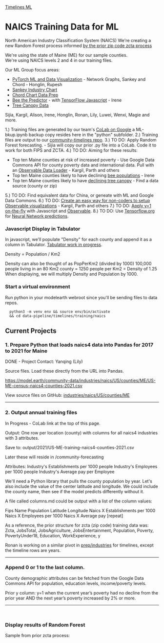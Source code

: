 [Timelines ML](../../)

# NAICS Training Data for ML

North American Industry Classification System (NAICS)
We're creating a new Random Forest process informed [by the prior zip code zcta process](../../prep/all)

We're using the state of Maine (ME) for our sample counties.  
We're using NAICS levels 2 and 4 in our training files.

Our ML Group focus areas: 
- [PyTorch ML and Data Visualization](/machine-learning/pytorch/cluster/) - Network Graphs, Sankey and Chord - Honglin, Rupesh
- [Sankey Industry Chart](/io/charts/sankey/)
- [Chord Chart Data Prep](/io/charts/chord/)
- [Bee the Predictor](/data-pipeline/research/bees/) - with [TensorFlow Javascript](https://www.tensorflow.org/js/demos) - Irene
- [Tree Canopy Data](/data-pipeline/research/canopy/)

Sijia, Kargil, Alison, Irene, Honglin, Ronan, Lily, Luwei, Wenxi, Magie and more.

1.) Training files are generated by our team's [CoLab on Google](https://colab.research.google.com/drive/1wmJ3V9eqD8KbmBiP-hLeSstwOUt5iS2V?usp=sharing) a ML-bkup.ipynb backup copy resides here in the "python" subfolder. <!-- - Lily, Sijia, R -->
2.) Training files are output to our [community-timelines repo](https://github.com/ModelEarth/community-timelines/tree/main/training/naic4/US/counties).
3.) TO DO: Apply Random Forest forecasting. - Sijia will copy our prior .py file into a CoLab. Code it to work for both FIPS and ZCTA.
4.) TO DO: Aiming for these results:
- Top ten Maine counties at risk of increased poverty - Use Google Data Commons API for county poverty data and international data. Pull with an [Observable Data Loader](../../../timelines/observable/) - Kargil, Parth and others
- Top ten Maine counties likely to have declining [bee populations](../../../research/bees/) - Irene
- Top ten Maine counties likely to have [declining tree canopy](/data-pipeline/research/canopy/) - Find a data source (county or zip)

5.) TO DO: Find equivalent data for China, or geneate with ML and Google Data Commons.
6.) TO DO: [Create an easy way for non-coders to setup Observable visualizations](/data-pipeline/timelines/observable) - Kargil, Parth and others
7.) TO DO: [Apply y=1 on-the-fly](/data-pipeline/research/bees/) with Javascript and [Observable](../../observable/).
8.) TO DO: Use [Tensorflow.org](https://www.tensorflow.org/js/demos) for [Neural Network predictions](https://www.tensorflow.org/s/results/?q=neural%20networks).

### Javascript Display in Tabulator

In javascript, we'll populate "Density" for each county and append it as a column in Tabulator. [Tabulator work in progress](/data-pipeline/timelines/tabulator/).

Density = Population / Km2

Density can also be thought of as PopPerKm2 (divided by 1000)
100,000 people living in an 80 Km2 county = 1250 people per Km2 = Density of 1.25
When displaying, we will multiply Density and Population by 1000.


### Start a virtual environment

Run python in your modelearth webroot since you'll be sending files to data repos.

      python3 -m venv env && source env/bin/activate
      && cd data-pipeline/timelines/training/naics


## Current Projects

### 1. Prepare Python that loads naics4 data into Pandas for 2017 to 2021 for Maine

DONE - Project Contact: Yanqing (Lily)

Source files. Load these directly from the URL into Pandas.

https://model.earth/community-data/industries/naics/US/counties/ME/US-ME-census-naics4-counties-2021.csv

View source files on GitHub: [industries/naics/US/counties/ME](https://github.com/ModelEarth/community-data/tree/master/industries/naics/US/counties/ME)

---


### 2. Output annual training files

In Progress - CoLab link at the top of this page.

Output: One row per location (county) with columns for all naics4 industries with 3 attributes.

Save to: output/2021/US-ME-training-naics4-counties-2021.csv

Later these will reside in /community-forecasting

Attributes:
Industry's Establishments per 1000 people
Industry's Employees per 1000 people
Industry's Average pay per Employee

We'll need a Python library that pulls the county population by year.
Let's also include the value of the center latitude and longitude.
We could include the county name, then see if the model predicts differently without it.

A file called columns.md could be output with a list of the column values:

Fips
Name
Population
Latitude
Longitude
Naics X Establishments per 1000
Naics X Employees per 1000
Naics X Average pay
[repeat]

<!--
Fips, N1111-Firms, N1111-People, N1111-Pay, N2222-Firms, N2222-People, N2222-Pay, ...

The following attribute names are equivalent:

Firms = Establishments
People = Employees
Pay = Payroll
-->

As a reference, the prior structure for zcta (zip code) training data was:
Zcta, JobsTotal, JobsAgriculture, JobsEntertainment, Population, Poverty, PovertyUnder18, Education, WorkExperience, y

Ronan is working on a similar pivot in [prep/industries](../../prep/industries/) for timelines, except the timeline rows are years.

---

### Append 0 or 1 to the last column.

County demographic attributes can be fetched from the Google Data Commons API for population, education levels, income/poverty levels.

Prior y column:
y=1 when the current year’s poverty had no decline from the prior year AND the next year’s poverty increased by 2% or more.
<!--
Applied in
prep/all/zcta_2016.SQL.txt

-- Change from prior year is steady (0%) or increasing, change to next year is increasing by 2% or more.

CASE
      WHEN (prior1.poverty - p.poverty) >= 0 AND (p.poverty - next.poverty) >= 2 THEN 1
      ELSE 0
END

AS y -- the povertyBinary for >= 2% in coming year, and no decline for current year.
-->

---
<br>

### Display results of Random Forest

Sample from prior zcta process:
